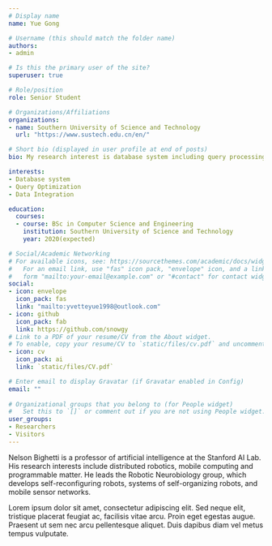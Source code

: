 ```yaml
---
# Display name
name: Yue Gong

# Username (this should match the folder name)
authors:
- admin

# Is this the primary user of the site?
superuser: true

# Role/position
role: Senior Student 

# Organizations/Affiliations
organizations:
- name: Southern University of Science and Technology
  url: "https://www.sustech.edu.cn/en/"

# Short bio (displayed in user profile at end of posts)
bio: My research interest is database system including query processing, query optimization and data integration.

interests:
- Database system
- Query Optimization
- Data Integration

education:
  courses:
  - course: BSc in Computer Science and Engineering
    institution: Southern University of Science and Technology
    year: 2020(expected)

# Social/Academic Networking
# For available icons, see: https://sourcethemes.com/academic/docs/widgets/#icons
#   For an email link, use "fas" icon pack, "envelope" icon, and a link in the
#   form "mailto:your-email@example.com" or "#contact" for contact widget.
social:
- icon: envelope
  icon_pack: fas
  link: "mailto:yvetteyue1998@outlook.com"
- icon: github
  icon_pack: fab
  link: https://github.com/snowgy
# Link to a PDF of your resume/CV from the About widget.
# To enable, copy your resume/CV to `static/files/cv.pdf` and uncomment the lines below.  
- icon: cv
  icon_pack: ai
  link: `static/files/CV.pdf`

# Enter email to display Gravatar (if Gravatar enabled in Config)
email: ""
  
# Organizational groups that you belong to (for People widget)
#   Set this to `[]` or comment out if you are not using People widget.  
user_groups:
- Researchers
- Visitors
---
```


Nelson Bighetti is a professor of artificial intelligence at the Stanford AI Lab. His research interests include distributed robotics, mobile computing and programmable matter. He leads the Robotic Neurobiology group, which develops self-reconfiguring robots, systems of self-organizing robots, and mobile sensor networks.

Lorem ipsum dolor sit amet, consectetur adipiscing elit. Sed neque elit, tristique placerat feugiat ac, facilisis vitae arcu. Proin eget egestas augue. Praesent ut sem nec arcu pellentesque aliquet. Duis dapibus diam vel metus tempus vulputate. 

